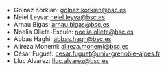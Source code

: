 - Golnaz Korkian:       golnaz.korkian@bsc.es
- Neiel Leyva:          neiel.leyva@bsc.es
- Arnau Bigas:          arnau.bigas@bsc.es
- Noelia Oliete-Escuín: noelia.oliete@bsc.es
- Abbas Haghi:          abbas.hagh@bsc.es
- Alireza Monemi:       alireza.monemi@bsc.es
- César Fuguet:         cesar.fuguet@univ-grenoble-alpes.fr
- Lluc Alvarez:         lluc.alvarez@bsc.es
